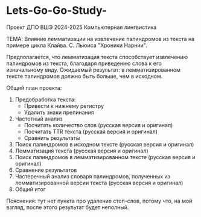 # Lets-Go-Go-Study-
Проект ДПО ВШЭ 2024-2025 Компьютерная лингвистика

ТЕМА: Влияние лемматизации на извлечение палиндромов из текста на примере цикла Клайва. С. Льюиса "Хроники Нарнии".

Предполагается, что лемматизация текста способствует извлечению палиндромов из текста, благодаря приведению слова к его изначальному виду. 
Ожидаемый результат: в лемматизированном тексте палиндромов должно быть больше, чем в исходном. 

Общий план проекта:
1. Предобработка текста:
	- Привести к нижнему регистру
	- Удалить знаки препинания
2. Частотный анализ
	- Посчитать количество слов (русская версия и оригинал)
	- Посчитать TTR текста (русская версия и оригинал)
	- Сравнить результаты
3. Поиск палиндромов в исходном тексте (русская версия и оригинал)
4. Лемматизация текста (русская версия и оригинал)
5. Поиск палиндромов в лемматизированном тексте (русская версия и оригинал)
6. Сравнение результатов
7. Частеречный анализ словаря палиндромов, полученных из лемматизированной версии текста (русская версия и оригинал)
8. Общий итог

Пояснения: тут нет пункта про удаление стоп-слов, потому что, на мой взгляд, после этого результат будет неполный.
